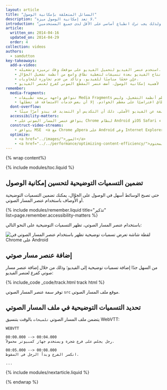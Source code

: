 ```yaml
---
layout: article
title: "المسائل المتعلقة بإمكانية الوصول"
description: "لا تعد إمكانية الوصول ميزة."
introduction: "لا تعد إمكانية الوصول ميزة. ذلك أن المستخدمين الذين لا يمكنهم السمع أو الرؤية لن يكون بإمكانهم تجربة الفيديو إطلاقًا بدون تسميات توضيحية أو أوصاف. ولا تستغرق إضافة هذه الميزات إلى الفيديو وقتًا أطول من الانطباع السيئ الذي سيشعر به المستخدمون. ولذلك يجب ترك انطباع أساسي على الأقل لدى جميع المستخدمين."
article:
  written_on: 2014-04-16
  updated_on: 2014-04-29
  order: 4
collection: videos
authors:
  - samdutton
key-takeaways:
  add-a-video:
    - استخدم عنصر الفيديو لتحميل الفيديو على موقعك وفك ترميزه وتشغيله.
    - اهتم بإنتاج الفيديو بعدة تنسيقات لتغطية نطاق واسع من أنظمة تشغيل الجوّال.
    - عيِّن حجمًا مناسبًا للفيديو، وتأكد من عدم تجاوزه للحاويات.
    - نظرًا لأهمية إمكانية الوصول، أضف عنصر المقطع الصوتي كفرع لعنصر الفيديو.
remember:
  media-fragments:
    - تتوافق واجهة برمجة تطبيقات Media Fragments مع معظم أنظمة التشغيل، وليس iOS.
    - تأكد من أن طلبات النطاق متوافقة مع خادمك. يتم تمكين طلبات النطاق افتراضيًا على معظم الخوادم، إلا أن بعض خدمات الاستضافة قد تعطلها.
  dont-overflow:
    - لا تفرض حجمًا للعنصر قد يؤدي إلى نسبة عرض إلى ارتفاع مختلفة عن الفيديو الأصلي. ذلك أن التكديس أو التمديد قد يبدو أمرًا سيئًا.
  accessibility-matters:
    - يتوافق عنصر المسار الصوتي على Chrome لنظام Android وiOS Safari وجميع المتصفحات الحالية على سطح المكتب باستثناء Firefox (راجع <a href="http://caniuse.com/track" title="حالة التوافق مع عنصر المسار الصوتي">caniuse.com/track</a>). هناك عدة ترميزات بوليفيل متاحة كذلك. نوصي باستخدام <a href='//www.delphiki.com/html5/playr/' title='Playr track element polyfill'>Playr</a> أو <a href='//captionatorjs.com/' title='Captionator track'>Captionator</a>.
  construct-video-streams:
    - يتوافق MSE  <a مع Chrome وOpera على Android وفي Internet Explorer 11 وChrome لجهاز سطح المكتب، مع تخطيط الدعم لـ href='http://wiki.mozilla.org/Platform/MediaSourceExtensions' title='Firefox Media Source Extensions implementation timeline'>Firefox</a>.
  optimize:
    - <a href="../images/">الصور</a>
    - <a href="../../performance/optimizing-content-efficiency/">تحسين كفاءة المحتوى</a>
---
```


{% wrap content%}

{% include modules/toc.liquid %}

<style>

  img, video, object {
    max-width: 100%;
  }

  img.center {
    display: block;
    margin-left: auto;
    margin-right: auto;
  }

</style>


## تضمين التسميات التوضيحية لتحسين إمكانية الوصول

حتى تصبح الوسائط أسهل في الوصول على الجوَّال، يمكنك تضمين التسميات التوضيحية أو الأوصاف باستخدام عنصر المسار الصوتي.

{% include modules/remember.liquid title="تذكير" list=page.remember.accessibility-matters %}

باستخدام عنصر المسار الصوتي، تظهر التسميات التوضيحية على النحو التالي:

 <img class="center" alt="لقطة شاشة تعرض تسميات توضيحية تظهر باستخدام عنصر المسار الصوتي في Chrome على Android" src="images/Chrome-Android-track-landscape-5x3.jpg">

## إضافة عنصر مسار صوتي

من السهل جدًا إضافة تسميات توضيحية إلى الفيديو؛ وذلك من خلال إضافة عنصر مسار صوتي كفرع لعنصر الفيديو:

{% include_code _code/track.html track html %}

توفر سمة عنصر المسار الصوتي `src` موقع ملف المسار الصوتي.

## تحديد التسميات التوضيحية في ملف المسار الصوتي

يتضمن ملف المسار الصوتي `تلميحات` بالوقت بتنسيق WebVTT:

    WEBVTT

    00:00.000 --> 00:04.000
    رجل يجلس على فرع شجرة ويستخدم جهاز كمبيوتر محمولاً.

    00:05.000 --> 00:08.000
    انكسر الفرع وبدأ الرجل في السقوط.

    ...

{% include modules/nextarticle.liquid %}

{% endwrap %}

